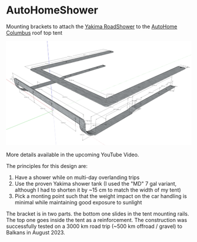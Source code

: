 # AutoHomeShower
Mounting brackets to attach the [Yakima RoadShower](https://yakima.com/products/roadshower) to the [AutoHome Columbus](https://www.autohome-official.com/en/products/columbus-roof-top-tent/columbus-carbon-fiber/) roof top tent

![alt text](https://github.com/SzymonSlupik/AutoHomeShower/blob/main/ShowerBracket%20Overview.png)

More details available in the upcoming YouTube Video.

The principles for this design are:
1. Have a shower while on multi-day overlanding trips
2. Use the proven Yakima shower tank (I used the "MD" 7 gal variant, although I had to shorten it by ~15 cm to match the width of my tent)
3. Pick a monting point such that the weight impact on the car handling is minimal while maintaining good exposure to sunlight

The bracket is in two parts. the bottom one slides in the tent mounting rails. The top one goes inside the tent as a reinforcement. The construction was successfully tested on a 3000 km road trip (~500 km offroad / gravel) to Balkans in August 2023.
